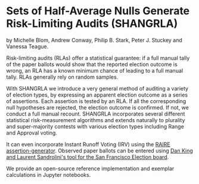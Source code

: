 # Sets of Half-Average Nulls Generate Risk-Limiting Audits (SHANGRLA)

by Michelle Blom, Andrew Conway, Philip B. Stark, Peter J. Stuckey and Vanessa Teague. 

Risk-limiting audits (RLAs) offer a statistical guarantee: if a full manual tally of the paper ballots would show that the reported election outcome is wrong, an RLA has a known minimum chance of leading to a full manual tally.
RLAs generally rely on random samples.

With SHANGRLA we introduce a very general method of auditing a variety of election types, by expressing an apparent election outcome as a series of assertions.  Each assertion is tested by an RLA.  If all the corresponding null hypotheses are rejected, the election outcome is confirmed.  If not, we conduct a full manual recount.
SHANGRLA incorporates several different statistical risk-measurement algorithms and extends naturally to plurality and super-majority contests with various election types including Range and Approval voting.  

It can even incorporate Instant Runoff Voting (IRV) using the [RAIRE assertion-generator](https://github.com/michelleblom/audit-irv-cp).  Observed paper ballots can be entered using [Dan King and Laurent Sandrolini's tool for the San Francisco Election board](https://rla.vptech.io/home).

We provide an open-source reference implementation and exemplar calculations in Jupyter notebooks.


